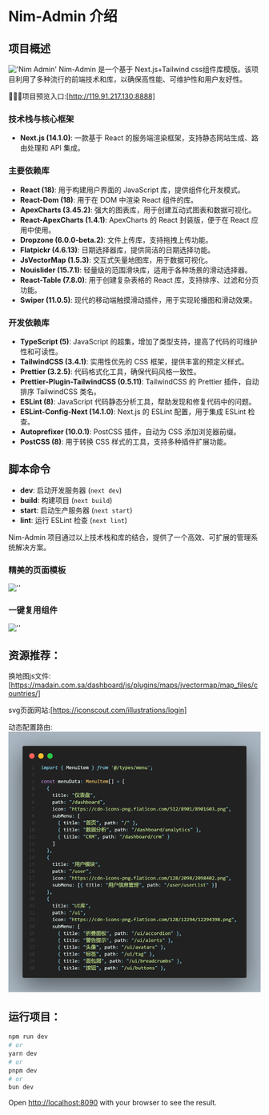 # Nim-Admin 介绍

## 项目概述

!['Nim Admin'](https://mp-ddb62c52-69ae-440c-aec1-c94f84ca2d2e.cdn.bspapp.com/gitee/logImg.png)
Nim-Admin 是一个基于 Next.js+Tailwind css组件库模版。该项目利用了多种流行的前端技术和库，以确保高性能、可维护性和用户友好性。

🌟🌟🌟项目预览入口:[http://119.91.217.130:8888]

### 技术栈与核心框架
- **Next.js (14.1.0)**: 一款基于 React 的服务端渲染框架，支持静态网站生成、路由处理和 API 集成。

### 主要依赖库

- **React (18)**: 用于构建用户界面的 JavaScript 库，提供组件化开发模式。
- **React-Dom (18)**: 用于在 DOM 中渲染 React 组件的库。
- **ApexCharts (3.45.2)**: 强大的图表库，用于创建互动式图表和数据可视化。
- **React-ApexCharts (1.4.1)**: ApexCharts 的 React 封装版，便于在 React 应用中使用。
- **Dropzone (6.0.0-beta.2)**: 文件上传库，支持拖拽上传功能。
- **Flatpickr (4.6.13)**: 日期选择器库，提供简洁的日期选择功能。
- **JsVectorMap (1.5.3)**: 交互式矢量地图库，用于数据可视化。
- **Nouislider (15.7.1)**: 轻量级的范围滑块库，适用于各种场景的滑动选择器。
- **React-Table (7.8.0)**: 用于创建复杂表格的 React 库，支持排序、过滤和分页功能。
- **Swiper (11.0.5)**: 现代的移动端触摸滑动插件，用于实现轮播图和滑动效果。

### 开发依赖库

- **TypeScript (5)**: JavaScript 的超集，增加了类型支持，提高了代码的可维护性和可读性。
- **TailwindCSS (3.4.1)**: 实用性优先的 CSS 框架，提供丰富的预定义样式。
- **Prettier (3.2.5)**: 代码格式化工具，确保代码风格一致性。
- **Prettier-Plugin-TailwindCSS (0.5.11)**: TailwindCSS 的 Prettier 插件，自动排序 TailwindCSS 类名。
- **ESLint (8)**: JavaScript 代码静态分析工具，帮助发现和修复代码中的问题。
- **ESLint-Config-Next (14.1.0)**: Next.js 的 ESLint 配置，用于集成 ESLint 检查。
- **Autoprefixer (10.0.1)**: PostCSS 插件，自动为 CSS 添加浏览器前缀。
- **PostCSS (8)**: 用于转换 CSS 样式的工具，支持多种插件扩展功能。

## 脚本命令

- **dev**: 启动开发服务器 (`next dev`)
- **build**: 构建项目 (`next build`)
- **start**: 启动生产服务器 (`next start`)
- **lint**: 运行 ESLint 检查 (`next lint`)

Nim-Admin 项目通过以上技术栈和库的结合，提供了一个高效、可扩展的管理系统解决方案。

### 精美的页面模板
![''](https://mp-ddb62c52-69ae-440c-aec1-c94f84ca2d2e.cdn.bspapp.com/gitee/NimLogin.png)

### 一键复用组件
![''](https://mp-ddb62c52-69ae-440c-aec1-c94f84ca2d2e.cdn.bspapp.com/gitee/20240722000205.png)

## 资源推荐：

换地图js文件:[https://madain.com.sa/dashboard/js/plugins/maps/jvectormap/map_files/countries/]

svg页面网站:[https://iconscout.com/illustrations/login]

动态配置路由:
![alt text](/public/images/code1.png)

## 运行项目：
```bash
npm run dev
# or
yarn dev
# or
pnpm dev
# or
bun dev
```

Open [http://localhost:8090](http://localhost:8090) with your browser to see the result.
